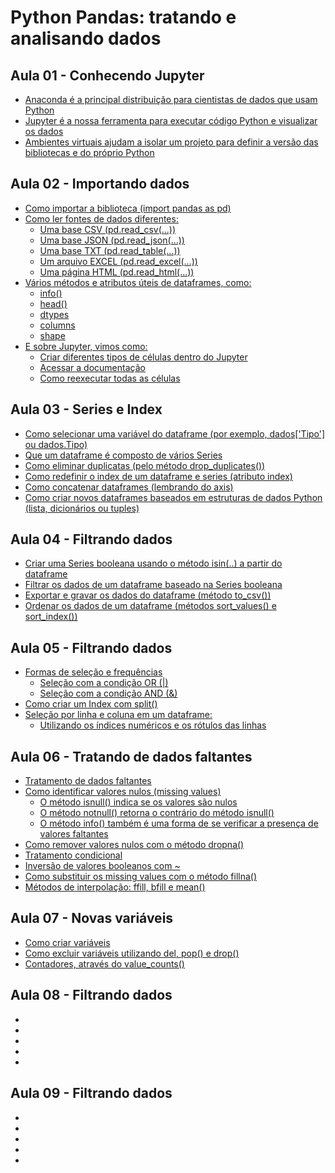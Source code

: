 # Python Pandas: tratando e analisando dados

## Aula 01 - Conhecendo Jupyter
* [Anaconda é a principal distribuição para cientistas de dados que usam Python](#)
* [Jupyter é a nossa ferramenta para executar código Python e visualizar os dados](#)
* [Ambientes virtuais ajudam a isolar um projeto para definir a versão das bibliotecas e do próprio Python](#)

## Aula 02 - Importando dados
* [Como importar a biblioteca (import pandas as pd)](#)
* [Como ler fontes de dados diferentes:](#)
    * [Uma base CSV (pd.read_csv(...))](#)
    * [Uma base JSON (pd.read_json(...))](#)
    * [Uma base TXT (pd.read_table(...))](#)
    * [Um arquivo EXCEL (pd.read_excel(...))](#)
    * [Uma página HTML (pd.read_html(...))](#)
* [Vários métodos e atributos úteis de dataframes, como:](#)
    * [info()](#)
    * [head()](#)
    * [dtypes](#)
    * [columns](#)
    * [shape](#)
* [E sobre Jupyter, vimos como:](#)
    * [Criar diferentes tipos de células dentro do Jupyter](#)
    * [Acessar a documentação](#)
    * [Como reexecutar todas as células](#)

## Aula 03 - Series e Index
* [Como selecionar uma variável do dataframe (por exemplo, dados['Tipo'] ou dados.Tipo)](#)
* [Que um dataframe é composto de vários Series](#)
* [Como eliminar duplicatas (pelo método drop_duplicates())](#)
* [Como redefinir o index de um dataframe e series (atributo index)](#)
* [Como concatenar dataframes (lembrando do axis)](#)
* [Como criar novos dataframes baseados em estruturas de dados Python (lista, dicionários ou tuples)](#)

## Aula 04 - Filtrando dados
* [Criar uma Series booleana usando o método isin(..) a partir do dataframe](#)
* [Filtrar os dados de um dataframe baseado na Series booleana](#)
* [Exportar e gravar os dados do dataframe (método to_csv())](#)
* [Ordenar os dados de um dataframe (métodos sort_values() e sort_index())](#)

## Aula 05 - Filtrando dados
* [Formas de seleção e frequências](#)
    * [Seleção com a condição OR (|)](#)
    * [Seleção com a condição AND (&)](#)
* [Como criar um Index com split()](#)
* [Seleção por linha e coluna em um dataframe:](#)
    * [Utilizando os índices numéricos e os rótulos das linhas](#)

## Aula 06 - Tratando de dados faltantes
* [Tratamento de dados faltantes](#)
* [Como identificar valores nulos (missing values)](#)
    * [O método isnull() indica se os valores são nulos](#)
    * [O método notnull() retorna o contrário do método isnull()](#)
    * [O método info() também é uma forma de se verificar a presença de valores faltantes](#)
* [Como remover valores nulos com o método dropna()](#)
* [Tratamento condicional](#)
* [Inversão de valores booleanos com ~](#)
* [Como substituir os missing values com o método fillna()](#)
* [Métodos de interpolação: ffill, bfill e mean()](#)

## Aula 07 - Novas variáveis
* [Como criar variáveis](#)
* [Como excluir variáveis utilizando del, pop() e drop()](#)
* [Contadores, através do value_counts()](#)

## Aula 08 - Filtrando dados
* [](#)
* [](#)
* [](#)
* [](#)
* [](#)

## Aula 09 - Filtrando dados
* [](#)
* [](#)
* [](#)
* [](#)
* [](#)